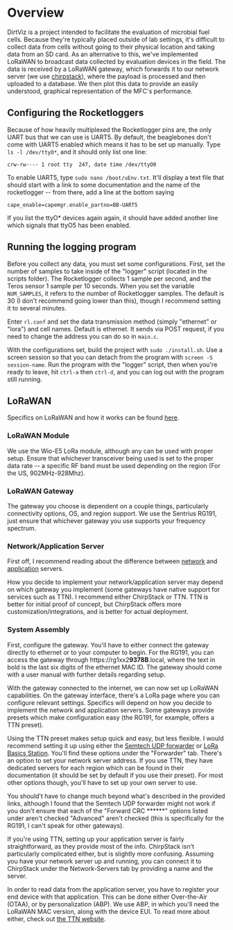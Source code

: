Overview
===================================================================================================

DirtViz is a project intended to facilitate the evaluation of microbial fuel cells. Because they're typically placed outside of lab settings,
it's difficult to collect data from cells without going to their physical location and taking data from an SD card. As an alternative to this, we've 
implemented LoRaWAN to broadcast data collected by evaluation devices in the field. The data is received by a LoRaWAN gateway, which forwards it to our network server (we use [chirpstack](https://www.chirpstack.io/)), where the payload is processed and then uploaded to a database. We then plot this data to provide an easily understood, graphical representation of the MFC's performance.

Configuring the Rocketloggers
---------------------------------------------------------------------------------------------------

Because of how heavily multiplexed the Rocketlogger pins are, the only UART bus that we can use is UART5. By default, the beaglebones don't come with UART5 enabled which means it has to be set up manually. Type `ls -l /dev/ttyO*`, and it should only list one line:
```
crw-rw---- 1 root tty  247, date time /dev/ttyO0
```

To enable UART5, type `sudo nano /boot/uEnv.txt`. It'll display a text file that should start with a link to some documentation and the name of the rocketlogger -- from there, add a line at the bottom saying
```
cape_enable=capemgr.enable_partno=BB-UART5
```

If you list the ttyO* devices again again, it should have added another line which signals that ttyO5 has been enabled.

Running the logging program
----------------------------------------------------------------------------------------------------

Before you collect any data, you must set some configurations. First, set the number of samples to take inside of the "logger" script (located in the scripts folder). The Rocketlogger collects 1 sample per second, and the Teros sensor 1 sample per 10 seconds. When you set the variable `NUM_SAMPLES`, it refers to the number of Rocketlogger samples. The default is 30 (I don't recommend going lower than this), though I recommend setting it to several minutes.

Enter `rl.conf` and set the data transmission method (simply "ethernet" or "lora") and cell names. Default is ethernet. It sends via POST request, if you need to change the address you can do so in `main.c`.

With the configurations set, build the project with `sudo ./install.sh`. Use a screen session so that you can detach from the program with `screen -S session-name`. Run the program with the "logger" script, then when you're ready to leave, hit `ctrl-a` then `ctrl-d`, and you can log out with the program still running.

LoRaWAN
----------------------------------------------------------------------------------------------------

Specifics on LoRaWAN and how it works can be found [here](https://lora-alliance.org/about-lorawan/).

### LoRaWAN Module

We use the Wio-E5 LoRa module, although any can be used with proper setup. Ensure that whichever transceiver being used is set to the proper data rate -- a specific RF band must be used depending on the region (For the US, 902MHz-928Mhz).

### LoRaWAN Gateway

The gateway you choose is dependent on a couple things, particularly connectivity options, OS, and region support. We use the Sentrius RG191, just ensure that whichever gateway you use supports your frequency spectrum.

### Network/Application Server

First off, I recommend reading about the difference between [network](https://www.thethingsindustries.com/docs/reference/components/network-server/) and [application](https://www.thethingsindustries.com/docs/reference/components/application-server/) servers.

How you decide to implement your network/application server may depend on which gateway you implement (some gateways have native support for services such as TTN). I recommend either ChirpStack or TTN. TTN is better for initial proof of concept, but ChirpStack offers more customization/integrations, and is better for actual deployment.

### System Assembly

First, configure the gateway. You'll have to either connect the gateway directly to ethernet or to your computer to begin. For the RG191, you can access the gateway through https://rg1xx2**9378B**.local, where the text in bold is the last six digits of the ethernet MAC ID. The gateway should come with a user manual with further details regarding setup.

With the gateway connected to the internet, we can now set up LoRaWAN capabilities. On the gateway interface, there's a LoRa page where you can configure relevant settings. Specifics will depend on how you decide to implement the network and application servers. Some gateways provide presets which make configuration easy (the RG191, for example, offers a TTN preset).

Using the TTN preset makes setup quick and easy, but less flexible. I would recommend setting it up using either the [Semtech UDP forwarder](https://www.thethingsindustries.com/docs/gateways/udp/) or [LoRa Basics Station](https://www.thethingsindustries.com/docs/gateways/lora-basics-station/). You'll find these options under the "Forwarder" tab. There's an option to set your network server address. If you use TTN, they have dedicated servers for each region which can be found in their documentation (it should be set by default if you use their preset). For most other options though, you'll have to set up your own server to use.

You should't have to change much beyond what's described in the provided links, although I found that the Semtech UDP forwarder might not work if you
don't ensure that each of the "Forward CRC ******" options listed under aren't checked "Advanced" aren't checked (this is specifically for the RG191, I
can't speak for other gateways).

If you're using TTN, setting up your application server is fairly straightforward, as they provide most of the info. ChirpStack isn't particularly
complicated either, but is slightly more confusing. Assuming you have your network server up and running, you can connect it to ChirpStack under the
Network-Servers tab by providing a name and the server.

In order to read data from the application server, you have to register your end device with that application. This can be done either Over-the-Air (OTAA), or by personalization (ABP). We use ABP, in which you'll need the LoRaWAN MAC version, along with the device EUI. To read more about either, check out [the TTN website](https://www.thethingsindustries.com/docs/devices/abp-vs-otaa/).
